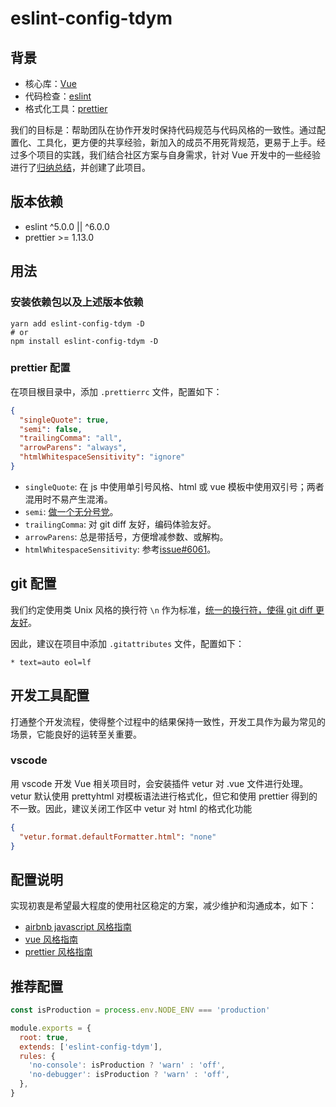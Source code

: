 # eslint-config-tdym

## 背景

- 核心库：[Vue][1]
- 代码检查：[eslint][10]
- 格式化工具：[prettier][2]

我们的目标是：帮助团队在协作开发时保持代码规范与代码风格的一致性。通过配置化、工具化，更方便的共享经验，新加入的成员不用死背规范，更易于上手。经过多个项目的实践，我们结合社区方案与自身需求，针对 Vue 开发中的一些经验进行了[归纳总结](Document.md)，并创建了此项目。

## 版本依赖

- eslint ^5.0.0 || ^6.0.0
- prettier >= 1.13.0

## 用法

### 安装依赖包以及上述版本依赖

```shell
yarn add eslint-config-tdym -D
# or
npm install eslint-config-tdym -D
```

### prettier 配置

在项目根目录中，添加 `.prettierrc` 文件，配置如下：

```json
{
  "singleQuote": true,
  "semi": false,
  "trailingComma": "all",
  "arrowParens": "always",
  "htmlWhitespaceSensitivity": "ignore"
}
```

- `singleQuote`: 在 js 中使用单引号风格、html 或 vue 模板中使用双引号；两者混用时不易产生混淆。
- `semi`: [做一个无分号党][9]。
- `trailingComma`: 对 git diff 友好，编码体验友好。
- `arrowParens`: 总是带括号，方便增减参数、或解构。
- `htmlWhitespaceSensitivity`: 参考[issue#6061][8]。

## git 配置

我们约定使用类 Unix 风格的换行符 `\n` 作为标准，[统一的换行符，使得 git diff 更友好][6]。

因此，建议在项目中添加 `.gitattributes` 文件，配置如下：

```
* text=auto eol=lf
```

## 开发工具配置

打通整个开发流程，使得整个过程中的结果保持一致性，开发工具作为最为常见的场景，它能良好的运转至关重要。

### vscode

用 vscode 开发 Vue 相关项目时，会安装插件 vetur 对 .vue 文件进行处理。vetur 默认使用 prettyhtml 对模板语法进行格式化，但它和使用 prettier 得到的不一致。因此，建议关闭工作区中 vetur 对 html 的格式化功能

```json
{
  "vetur.format.defaultFormatter.html": "none"
}
```

## 配置说明

实现初衷是希望最大程度的使用社区稳定的方案，减少维护和沟通成本，如下：

- [airbnb javascript 风格指南][3]
- [vue 风格指南][4]
- [prettier 风格指南][5]

## 推荐配置

```js
const isProduction = process.env.NODE_ENV === 'production'

module.exports = {
  root: true,
  extends: ['eslint-config-tdym'],
  rules: {
    'no-console': isProduction ? 'warn' : 'off',
    'no-debugger': isProduction ? 'warn' : 'off',
  },
}
```

[1]: https://vuejs.org/
[2]: https://prettier.io/
[3]: https://github.com/airbnb/javascript/tree/master/packages/eslint-config-airbnb-base
[4]: https://vuejs.org/v2/style-guide/index.html
[5]: https://github.com/prettier/eslint-plugin-prettier
[6]: https://help.github.com/en/github/using-git/configuring-git-to-handle-line-endings
[8]: https://github.com/prettier/prettier/issues/6061
[9]: https://www.zhihu.com/question/20298345/answer/14670020
[10]: https://eslint.org/
